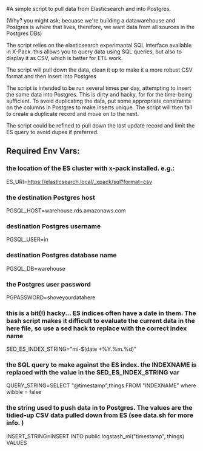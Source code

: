 #A simple script to pull data from Elasticsearch and into Postgres. 

(Why? you might ask; becuase we're building a datawarehouse and Postgres is where that lives, therefore, we want data from all sources in the Postgres DBs)

The script relies on the elasticsearch experimantal SQL interface available in X-Pack. this allows you to query data using SQL queries, but also to display it as CSV, which is better for ETL work.

The script will pull down the data, clean it up to make it a more robust CSV format and then insert into Postgres

The script is intended to be run several times per day, attempting to insert the same data into Postgres. This is dirty and hacky, for for the time-being sufficient. 
To avoid duplicating the data, put some appropriate constraints on the columns in Postgres to make inserts unique. The script will then fail to create a duplicate record and move on to the next. 

The script could be refined to pull down the last update record and limit the ES query to avoid dupes if preferred. 

## Required Env Vars:
### the location of the ES cluster with x-pack installed. e.g.:
ES_URI=https://elasticsearch.local/_xpack/sql?format=csv
### the destination Postgres host
PGSQL_HOST=warehouse.rds.amazonaws.com
### destination Postgres username
PGSQL_USER=in
### destination Postgres database name
PGSQL_DB=warehouse
### the Postgres user password
PGPASSWORD=shoveyourdatahere
### this is a bit(!) hacky... ES indices often have a date in them. The bash script makes it difficult to evaluate the current data in the here file, so use a sed hack to replace with the correct index name
SED_ES_INDEX_STRING="mi-$(date +%Y.%m.%d)"
### the SQL query to make against the ES index. the INDEXNAME is replaced with the value in the SED_ES_INDEX_STRING var
QUERY_STRING=SELECT \"@timestamp\",things FROM \"INDEXNAME\" where wibble = false
### the string used to push data in to Postgres. The values are the tidied-up CSV data pulled down from ES (see data.sh for more info. )
INSERT_STRING=INSERT INTO public.logstash_mi("timestamp", things) VALUES
